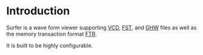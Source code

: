 # Introduction

Surfer is a wave form viewer supporting [VCD](https://en.wikipedia.org/wiki/Value_change_dump),
[FST](https://github.com/gtkwave/libfst), and [GHW](https://ghdl.github.io/ghdl/ghw/index.html)
files as well as the memory transaction format [FTR](https://github.com/Minres/LWTR4SC).

It is built to be highly configurable.
